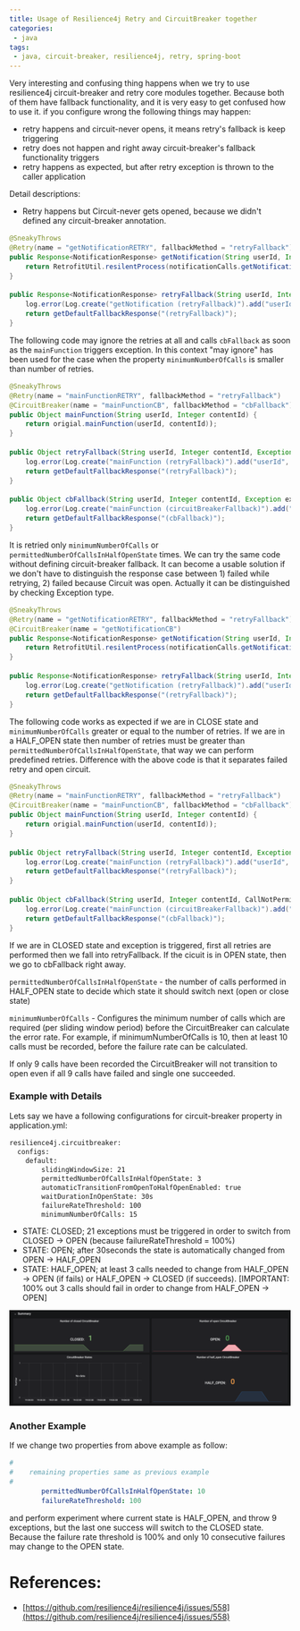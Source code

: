 ```yaml
---
title: Usage of Resilience4j Retry and CircuitBreaker together
categories:
 - java
tags:
 - java, circuit-breaker, resilience4j, retry, spring-boot
---
```


Very interesting and confusing thing happens when we try to use resilience4j circuit-breaker and retry core modules together. Because both of them have fallback functionality, and it is very easy to get confused how to use it. if you configure wrong the following things may happen:

- retry happens and circuit-never opens, it means retry's fallback is keep triggering
- retry does not happen and right away circuit-breaker's fallback functionality triggers
- retry happens as expected, but after retry exception is thrown to the caller application

Detail descriptions:

- Retry happens but Circuit-never gets opened, because we didn't defined any circuit-breaker annotation.

```java
@SneakyThrows
@Retry(name = "getNotificationRETRY", fallbackMethod = "retryFallback")
public Response<NotificationResponse> getNotification(String userId, Integer contentId) {
    return RetrofitUtil.resilentProcess(notificationCalls.getNotification(userId, contentId));
}

public Response<NotificationResponse> retryFallback(String userId, Integer contentId, Exception ex) {
    log.error(Log.create("getNotification (retryFallback)").add("userId", userId).add("contentId", contentId).toString());
    return getDefaultFallbackResponse("(retryFallback)");
}
```

The following code may ignore the retries at all and calls `cbFallback` as soon as the `mainFunction` triggers exception. In this context "may ignore" has been used for the case when the property `minimumNumberOfCalls` is smaller than number of retries.

```java
@SneakyThrows
@Retry(name = "mainFunctionRETRY", fallbackMethod = "retryFallback")
@CircuitBreaker(name = "mainFunctionCB", fallbackMethod = "cbFallback")
public Object mainFunction(String userId, Integer contentId) {
    return origial.mainFunction(userId, contentId));
}

public Object retryFallback(String userId, Integer contentId, Exception ex) {
    log.error(Log.create("mainFunction (retryFallback)").add("userId", userId).add("contentId", contentId).toString(), ex);
    return getDefaultFallbackResponse("(retryFallback)");
}

public Object cbFallback(String userId, Integer contentId, Exception ex) {
    log.error(Log.create("mainFunction (circuitBreakerFallback)").add("userId", userId).add("contentId", contentId).toString());
    return getDefaultFallbackResponse("(cbFallback)");
}
```

It is retried only `minimumNumberOfCalls` or `permittedNumberOfCallsInHalfOpenState` times. We can try the same code without defining circuit-breaker fallback. It can become a usable solution if we don't have to distinguish the response case between 1) failed while retrying, 2) failed because Circuit was open. Actually it can be distinguished by checking Exception type.

```java
@SneakyThrows
@Retry(name = "getNotificationRETRY", fallbackMethod = "retryFallback")
@CircuitBreaker(name = "getNotificationCB")
public Response<NotificationResponse> getNotification(String userId, Integer contentId) {
    return RetrofitUtil.resilentProcess(notificationCalls.getNotification(userId, contentId));
}

public Response<NotificationResponse> retryFallback(String userId, Integer contentId, Exception ex) {
    log.error(Log.create("getNotification (retryFallback)").add("userId", userId).add("contentId", contentId).toString());
    return getDefaultFallbackResponse("(retryFallback)");
}
```

The following code works as expected if we are in CLOSE state and `minimumNumberOfCalls` greater or equal to the number of retries. If we are in a HALF_OPEN state then number of retries must be greater than `permittedNumberOfCallsInHalfOpenState`, that way we can perform predefined retries. Difference with the above code is that it separates failed retry and open circuit.

```java
@SneakyThrows
@Retry(name = "mainFunctionRETRY", fallbackMethod = "retryFallback")
@CircuitBreaker(name = "mainFunctionCB", fallbackMethod = "cbFallback")
public Object mainFunction(String userId, Integer contentId) {
    return origial.mainFunction(userId, contentId));
}

public Object retryFallback(String userId, Integer contentId, Exception ex) {
    log.error(Log.create("mainFunction (retryFallback)").add("userId", userId).add("contentId", contentId).toString(), ex);
    return getDefaultFallbackResponse("(retryFallback)");
}

public Object cbFallback(String userId, Integer contentId, CallNotPermittedException ex) {
    log.error(Log.create("mainFunction (circuitBreakerFallback)").add("userId", userId).add("contentId", contentId).toString());
    return getDefaultFallbackResponse("(cbFallback)");
}
```

If we are in CLOSED state and exception is triggered, first all retries are performed then we fall into retryFallback. If the cicuit is in OPEN state, then we go to cbFallback right away.

`permittedNumberOfCallsInHalfOpenState` - the number of calls performed in HALF_OPEN state to decide which state it should switch next (open or close state)

`minimumNumberOfCalls` - Configures the minimum number of calls which are required (per sliding window period) before the CircuitBreaker can calculate the error rate. For example, if minimumNumberOfCalls is 10, then at least 10 calls must be recorded, before the failure rate can be calculated.

If only 9 calls have been recorded the CircuitBreaker will not transition to open even if all 9 calls have failed and single one succeeded.

### Example with Details

Lets say we have a following configurations for circuit-breaker property in application.yml:

```
resilience4j.circuitbreaker:
  configs:
    default:
        slidingWindowSize: 21
        permittedNumberOfCallsInHalfOpenState: 3
        automaticTransitionFromOpenToHalfOpenEnabled: true
        waitDurationInOpenState: 30s
        failureRateThreshold: 100
        minimumNumberOfCalls: 15
```

- STATE: CLOSED; 21 exceptions must be triggered in order to switch from CLOSED -> OPEN (because failureRateThreshold = 100%)
- STATE: OPEN; after 30seconds the state is automatically changed from OPEN -> HALF_OPEN
- STATE: HALF_OPEN; at least 3 calls needed to change from HALF_OPEN -> OPEN (if fails) or HALF_OPEN -> CLOSED (if succeeds). [IMPORTANT: 100% out 3 calls should fail in order to change from HALF_OPEN -> OPEN]

![Graphical illustration](/assets/2020/circuit-breaker/grafana-cb-1.png)

### Another Example

If we change two properties from above example as follow:

```yaml
#
#    remaining properties same as previous example
#
        permittedNumberOfCallsInHalfOpenState: 10
        failureRateThreshold: 100
```

and perform experiment where current state is HALF_OPEN, and throw 9 exceptions, but the last one success will switch to the CLOSED state. Because the failure rate threshold is 100% and only 10 consecutive failures may change to the OPEN state.


# References:

- [https://github.com/resilience4j/resilience4j/issues/558](https://github.com/resilience4j/resilience4j/issues/558)